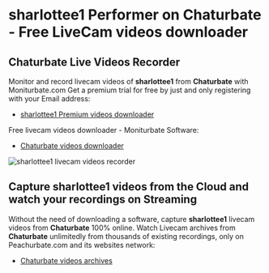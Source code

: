 # sharlottee1 Performer on Chaturbate - Free LiveCam videos downloader

## Chaturbate Live Videos Recorder

Monitor and record livecam videos of **sharlottee1** from **Chaturbate** with Moniturbate.com
Get a premium trial for free by just and only registering with your Email address:
* [sharlottee1 Premium videos downloader](https://moniturbate.com/request-demo-licence-key.html)

Free livecam videos downloader - Moniturbate Software:
* [Chaturbate videos downloader](https://moniturbate.com/moniturbate-download-software.html)

![sharlottee1 livecam videos recorder](https://peachurnet.com/templates/moniturbate-software.png)


## Capture sharlottee1 videos from the Cloud and watch your recordings on Streaming

Without the need of downloading a software, capture **sharlottee1** livecam videos from **Chaturbate** 100% online.
Watch Livecam archives from **Chaturbate** unlimitedly from thousands of existing recordings, only on Peachurbate.com and its websites network:
* [Chaturbate videos archives](https://peachurnet.com/)